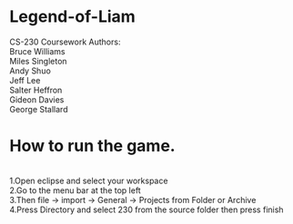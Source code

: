 # Legend-of-Liam
CS-230 Coursework
Authors:
  <br> Bruce Williams 
  <br> Miles Singleton
  <br> Andy Shuo
  <br> Jeff Lee
  <br> Salter Heffron
  <br> Gideon Davies
  <br> George Stallard

# How to run the game.
  <br>1.Open eclipse and select your workspace
  <br>2.Go to the menu bar at the top left 
  <br>3.Then file -> import -> General -> Projects from Folder or Archive 
  <br>4.Press Directory and select 230 from the source folder then press finish  
